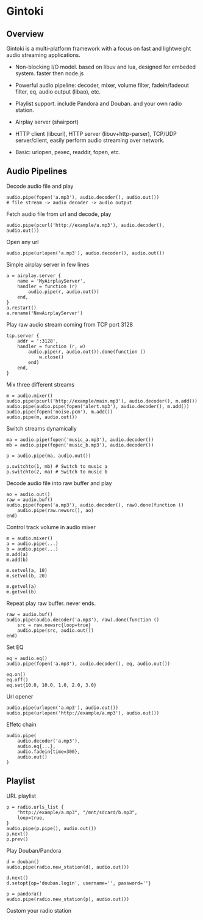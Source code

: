 # Gintoki 

## Overview

Gintoki is a multi-platform framework with a focus on fast and lightweight audio streaming applications.

 * Non-blocking I/O model. based on libuv and lua, designed for embeded  system. faster then node.js
 
 * Powerful audio pipeline: decoder, mixer, volume filter, fadein/fadeout filter, eq, audio output (libao), etc.

 * Playlist support. include Pandora and Douban. and your own radio station.

 * Airplay server (shairport)
 
 * HTTP client (libcurl), HTTP server (libuv+http-parser), TCP/UDP server/client, easily perform audio streaming over network.
 
 * Basic: urlopen, pexec, readdir, fopen, etc.

## Audio Pipelines

Decode audio file and play

	audio.pipe(fopen('a.mp3'), audio.decoder(), audio.out())
	# file stream -> audio decoder -> audio output
	
Fetch audio file from url and decode, play

	audio.pipe(pcurl('http://example/a.mp3'), audio.decoder(), audio.out())

Open any url

	audio.pipe(urlopen('a.mp3'), audio.decoder(), audio.out())

Simple airplay server in few lines

	a = airplay.server {
		name = 'MyAirplayServer',
		handler = function (r)
			audio.pipe(r, audio.out())
		end,
	}
	a.restart()
	a.rename('NewAirplayServer')

Play raw audio stream coming from TCP port 3128
	
	tcp.server {
		addr = ':3128',
		handler = function (r, w)
			audio.pipe(r, audio.out()).done(function ()
				w.close()
			end)
		end,
	}

Mix three different streams

	m = audio.mixer()
	audio.pipe(pcurl('http://example/main.mp3'), audio.decoder(), m.add())
	audio.pipe(audio.pipe(fopen('alert.mp3'), audio.decoder(), m.add())
	audio.pipe(fopen('noise.pcm'), m.add())
	audio.pipe(m, audio.out())
	
Switch streams dynamically
	
	ma = audio.pipe(fopen('music_a.mp3'), audio.decoder())
	mb = audio.pipe(fopen('music_b.mp3'), audio.decoder())
	
	p = audio.pipe(ma, audio.out())
	
	p.switchto(1, mb) # Switch to music a
	p.switchto(2, ma) # Switch to music b
	
Decode audio file into raw buffer and play
	
	ao = audio.out()
	raw = audio.buf()
	audio.pipe(fopen('a.mp3'), audio.decoder(), raw).done(function ()
		audio.pipe(raw.newsrc(), ao)
	end)

Control track volume in audio mixer
	
	m = audio.mixer()
	a = audio.pipe(...)
	b = audio.pipe(...)
	m.add(a)
	m.add(b)
	
	m.setvol(a, 10)
	m.setvol(b, 20)
	
	m.getvol(a)
	m.getvol(b)

Repeat play raw buffer. never ends.
	
	raw = audio.buf()
	audio.pipe(audio.decoder('a.mp3'), raw).done(function ()
		src = raw.newsrc{loop=true}
		audio.pipe(src, audio.out())
	end)
						
Set EQ
	
	eq = audio.eq()
	audio.pipe(fopen('a.mp3'), audio.decoder(), eq, audio.out())

	eq.on()
	eq.off()
	eq.set{10.0, 10.0, 1.0, 2.0, 3.0}
	
Url opener
	
	audio.pipe(urlopen('a.mp3'), audio.out())
	audio.pipe(urlopen('http://example/a.mp3'), audio.out())
	
Effetc chain

	audio.pipe(
		audio.decoder('a.mp3'),
		audio.eq{...}, 
		audio.fadein{time=300},
		audio.out()
	)

## Playlist

URL playlist

	p = radio.urls_list {
		"http://example/a.mp3", "/mnt/sdcard/b.mp3",
		loop=true,
	}
	audio.pipe(p.pipe(), audio.out())
	p.next()
	p.prev()

Play Douban/Pandora

	d = douban()
	audio.pipe(radio.new_station(d), audio.out())
	
	d.next()
	d.setopt{op='douban.login', username='', password=''}
	
	p = pandora()
	audio.pipe(radio.new_station(p), audio.out())
	
Custom your radio station
